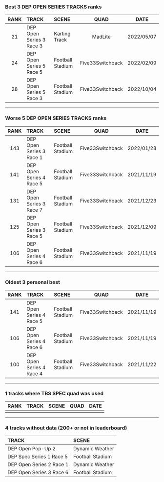 ### Best 3 DEP OPEN SERIES TRACKS ranks
|RANK|TRACK|SCENE|QUAD|DATE|
|:---:|:---|:---|:---:|:---:|
|21|DEP Open Series 3 Race 3|Karting Track|MadLite|2022/05/07|
|24|DEP Open Series 5 Race 5|Football Stadium|Five33Switchback|2022/02/09|
|28|DEP Open Series 5 Race 3|Football Stadium|Five33Switchback|2022/10/04|
---
### Worse 5 DEP OPEN SERIES TRACKS ranks
|RANK|TRACK|SCENE|QUAD|DATE|
|:---:|:---|:---|:---:|:---:|
|143|DEP Open Series 3 Race 1|Football Stadium|Five33Switchback|2022/01/28|
|141|DEP Open Series 4 Race 5|Football Stadium|Five33Switchback|2021/11/19|
|131|DEP Open Series 3 Race 7|Football Stadium|Five33Switchback|2021/12/23|
|125|DEP Open Series 3 Race 5|Football Stadium|Five33Switchback|2021/12/09|
|106|DEP Open Series 4 Race 6|Football Stadium|Five33Switchback|2021/11/19|
---
### Oldest 3 personal best
|RANK|TRACK|SCENE|QUAD|DATE|
|:---:|:---|:---|:---:|:---:|
|141|DEP Open Series 4 Race 5|Football Stadium|Five33Switchback|2021/11/19|
|106|DEP Open Series 4 Race 6|Football Stadium|Five33Switchback|2021/11/19|
|100|DEP Open Series 4 Race 4|Football Stadium|Five33Switchback|2021/11/22|
---
### 1 tracks where TBS SPEC quad was used
|RANK|TRACK|SCENE|QUAD|DATE|
|:---:|:---|:---|:---:|:---:|
||||||
---
### 4 tracks without data (200+ or not in leaderboard)
|TRACK|SCENE|
|:---|:---|
|DEP Open Pop-Up 2|Dynamic Weather|
|DEP Spec Series 1 Race 5|Football Stadium|
|DEP Open Series 2 Race 1|Dynamic Weather|
|DEP Open Series 3 Race 6|Football Stadium|
